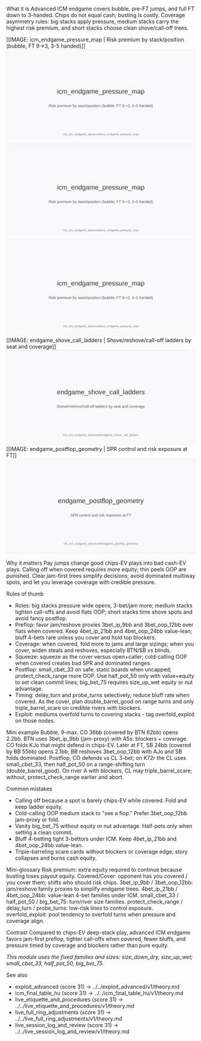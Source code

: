What it is
Advanced ICM endgame covers bubble, pre-FT jumps, and full FT down to 3-handed. Chips do not equal cash; busting is costly. Coverage asymmetry rules: big stacks apply pressure, medium stacks carry the highest risk premium, and short stacks choose clean shove/call-off trees.

[[IMAGE: icm_endgame_pressure_map | Risk premium by stack/position (bubble, FT 9->3, 3-5 handed)]]
![Risk premium by stack/position (bubble, FT 9->3, 3-5 handed)](images/icm_endgame_pressure_map.svg)
![Risk premium by stack/position (bubble, FT 9->3, 3-5 handed)](images/icm_endgame_pressure_map.svg)
![Risk premium by stack/position (bubble, FT 9->3, 3-5 handed)](images/icm_endgame_pressure_map.svg)
[[IMAGE: endgame_shove_call_ladders | Shove/reshove/call-off ladders by seat and coverage]]
![Shove/reshove/call-off ladders by seat and coverage](images/endgame_shove_call_ladders.svg)
[[IMAGE: endgame_postflop_geometry | SPR control and risk exposure at FT]]
![SPR control and risk exposure at FT](images/endgame_postflop_geometry.svg)

Why it matters
Pay jumps change good chips-EV plays into bad cash-EV plays. Calling off when covered requires more equity; thin peels OOP are punished. Clear jam-first trees simplify decisions, avoid dominated multiway spots, and let you leverage coverage with credible pressure.

Rules of thumb
- Roles: big stacks pressure wide opens, 3-bet/jam more; medium stacks tighten call-offs and avoid flats OOP; short stacks time shove spots and avoid fancy postflop.
- Preflop: favor jam/reshove proxies 3bet_ip_9bb and 3bet_oop_12bb over flats when covered. Keep 4bet_ip_21bb and 4bet_oop_24bb value-lean; bluff 4-bets rare unless you cover and hold top blockers.
- Coverage: when covered, fold more to jams and large sizings; when you cover, widen steals and reshoves, especially BTN/SB vs blinds.
- Squeeze: squeeze as the cover versus open+caller; cold-calling OOP when covered creates bad SPR and dominated ranges.
- Postflop: small_cbet_33 on safe, static boards when uncapped; protect_check_range more OOP. Use half_pot_50 only with value+equity to set clean commit lines; big_bet_75 requires size_up_wet equity or nut advantage.
- Timing: delay_turn and probe_turns selectively; reduce bluff rate when covered. As the cover, plan double_barrel_good on range turns and only triple_barrel_scare on credible rivers with blockers.
- Exploit: mediums overfold turns to covering stacks - tag overfold_exploit on those nodes.

Mini example
Bubble, 9-max. CO 36bb (covered by BTN 62bb) opens 2.2bb. BTN uses 3bet_ip_9bb (jam-proxy) with A5s: blockers + coverage. CO folds KJo that might defend in chips-EV. Later at FT, SB 24bb (covered by BB 55bb) opens 2.1bb; BB reshoves 3bet_oop_12bb with AJo and SB folds dominated. Postflop, CO defends vs CL 3-bet; on K72r the CL uses small_cbet_33, then half_pot_50 on a range-shifting turn (double_barrel_good). On river A with blockers, CL may triple_barrel_scare; without, protect_check_range earlier and abort.

Common mistakes
- Calling off because a spot is barely chips-EV while covered. Fold and keep ladder equity.
- Cold-calling OOP medium stack to "see a flop." Prefer 3bet_oop_12bb jam-proxy or fold.
- Vanity big_bet_75 without equity or nut advantage. Half-pots only when setting a clean commit.
- Bluff 4-betting tight 3-bettors under ICM. Keep 4bet_ip_21bb and 4bet_oop_24bb value-lean.
- Triple-barreling scare cards without blockers or coverage edge; story collapses and burns cash equity.

Mini-glossary
Risk premium: extra equity required to continue because busting loses payout equity.
Covered/Cover: opponent has you covered / you cover them; shifts who should risk chips.
3bet_ip_9bb / 3bet_oop_12bb: jam/reshove family proxies to simplify endgame trees.
4bet_ip_21bb / 4bet_oop_24bb: value-lean 4-bet families under ICM.
small_cbet_33 / half_pot_50 / big_bet_75: turn/river size families.
protect_check_range / delay_turn / probe_turns: low-risk lines to control exposure.
overfold_exploit: pool tendency to overfold turns when pressure and coverage align.

Contrast
Compared to chips-EV deep-stack play, advanced ICM endgame favors jam-first preflop, tighter call-offs when covered, fewer bluffs, and pressure timed by coverage and blockers rather than pure equity.

_This module uses the fixed families and sizes: size_down_dry, size_up_wet; small_cbet_33, half_pot_50, big_bet_75._

See also
- exploit_advanced (score 31) -> ../../exploit_advanced/v1/theory.md
- icm_final_table_hu (score 31) -> ../../icm_final_table_hu/v1/theory.md
- live_etiquette_and_procedures (score 31) -> ../../live_etiquette_and_procedures/v1/theory.md
- live_full_ring_adjustments (score 31) -> ../../live_full_ring_adjustments/v1/theory.md
- live_session_log_and_review (score 31) -> ../../live_session_log_and_review/v1/theory.md